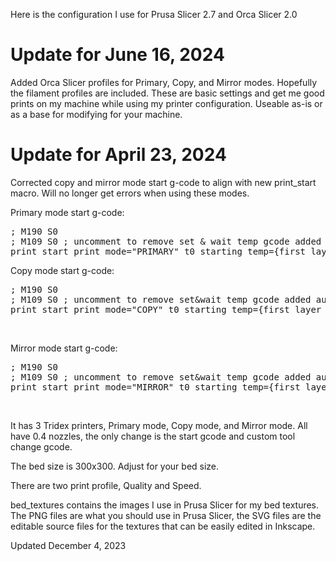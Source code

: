 Here is the configuration I use for Prusa Slicer 2.7 and Orca Slicer 2.0

# Update for June 16, 2024<br>
Added Orca Slicer profiles for Primary, Copy, and Mirror modes. Hopefully the filament profiles are included. These are basic settings and get me good prints on my machine while using my printer configuration. Useable as-is or as a base for modifying for your machine.

# Update for April 23, 2024<br>

Corrected copy and mirror mode start g-code to align with new print_start macro. Will no longer get errors when using these modes.<br>

Primary mode start g-code:<br>
<pre>
; M190 S0
; M109 S0 ; uncomment to remove set & wait temp gcode added automatically after this start gcode
print_start print_mode="PRIMARY" t0_starting_temp={first_layer_temperature[0]} t1_starting_temp={first_layer_temperature[1]} ooze_prev={ooze_prevention} initial_tool={initial_extruder}
</pre>

Copy mode start g-code:<br>
<pre>
; M190 S0
; M109 S0 ; uncomment to remove set&wait temp gcode added automatically after this start gcode
print_start print_mode="COPY" t0_starting_temp={first_layer_temperature[0]} t1_starting_temp={first_layer_temperature[1]} t0_printing_temp={temperature[0]} t1_printing_temp={temperature[1]}
</pre>
<br>

Mirror mode start g-code:<br>
<pre>
; M190 S0
; M109 S0 ; uncomment to remove set&wait temp gcode added automatically after this start gcode
print_start print_mode="MIRROR" t0_starting_temp={first_layer_temperature[0]} t1_starting_temp={first_layer_temperature[1]} t0_printing_temp={temperature[0]} t1_printing_temp={temperature[1]}
</pre>
<br>


It has 3 Tridex printers,
Primary mode, Copy mode, and Mirror mode. All have 0.4 nozzles, the only change is the start gcode and custom tool change gcode.

The bed size is 300x300. Adjust for your bed size.

There are two print profile, Quality and Speed.

bed_textures contains the images I use in Prusa Slicer for my bed textures. The PNG files are what you should use in Prusa Slicer, the SVG files are the editable source files for the textures that can be easily edited in Inkscape.

Updated December 4, 2023
